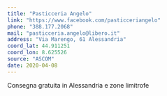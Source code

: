 ```yaml
---
title: "Pasticceria Angelo"
link: "https://www.facebook.com/pasticceriangelo"
phone: "388.177.2068"
mail: "pasticceria.angelo@libero.it"
address: "Via Marengo, 61 Alessandria"
coord_lat: 44.911251
coord_lon: 8.625526
source: "ASCOM"
date: 2020-04-08
---
```


Consegna gratuita in Alessandria e zone limitrofe